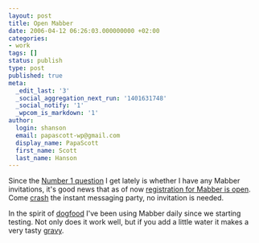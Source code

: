 ```yaml
---
layout: post
title: Open Mabber
date: 2006-04-12 06:26:03.000000000 +02:00
categories:
- work
tags: []
status: publish
type: post
published: true
meta:
  _edit_last: '3'
  _social_aggregation_next_run: '1401631748'
  _social_notify: '1'
  _wpcom_is_markdown: '1'
author:
  login: shanson
  email: papascott-wp@gmail.com
  display_name: PapaScott
  first_name: Scott
  last_name: Hanson
---
```

<p>Since the <a href="https://www.papascott.de/archives/2006/02/03/mabber-me/#comments">Number 1 question</a> I get lately is whether I have any Mabber invitations, it's good news that as of now <a href="http://blog.mabber.com/eintrag.php?id=31" title="Open Registration [mabber Blog]">registration for Mabber is open</a>. Come <a href="http://invite.mabber.com/">crash</a> the instant messaging party, no invitation is needed.</p>
<p>In the spirit of <a href="http://www.joelonsoftware.com/articles/fog0000000012.html" title="What is the Work of Dogs in this Country? - Joel on Software">dogfood</a> I've been using Mabber daily since we starting testing. Not only does it work well, but if you add a little water it makes a very tasty <a href="http://www.gravytraindog.com/">gravy</a>.</p>
